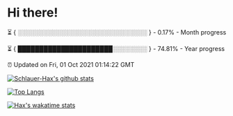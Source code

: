# Hi there!

⏳ { ░░░░░░░░░░░░░░░░░░░░░░░░░░░░░░ } - 0.17% - Month progress

⏳ { ██████████████████████░░░░░░░░ } - 74.81% - Year progress

⏰ Updated on Fri, 01 Oct 2021 01:14:22 GMT


[![Schlauer-Hax's github stats](https://github-readme-stats.vercel.app/api?username=Schlauer-Hax&show_icons=true&theme=dark&count_private=true)](https://github.com/Schlauer-Hax)


[![Top Langs](https://github-readme-stats.vercel.app/api/top-langs/?username=Schlauer-Hax&layout=compact&theme=dark)](https://github.com/Schlauer-Hax?tab=repositories)


[![Hax's wakatime stats](https://github-readme-stats.vercel.app/api/wakatime?username=Hax&theme=dark)](https://wakatime.com/@Hax)

